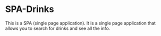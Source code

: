 # SPA-Drinks
 This is a SPA (single page application). It is a single page application that allows you to search for drinks and see all the info.
